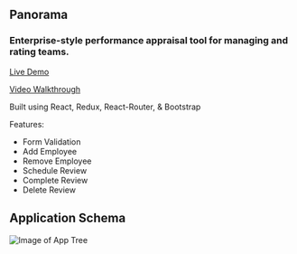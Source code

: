 ## Panorama 

### Enterprise-style performance appraisal tool for managing and rating teams.  

[Live Demo](https://panorama-react.netlify.app/dashboard)  

[Video Walkthrough](https://www.youtube.com/watch?v=xR1CZ_J7sKE)

Built using React, Redux, React-Router, & Bootstrap

Features:
- Form Validation
- Add Employee
- Remove Employee
- Schedule Review
- Complete Review
- Delete Review

## Application Schema

![Image of App Tree](https://i.ibb.co/qWBFBrp/AppTree.png)


